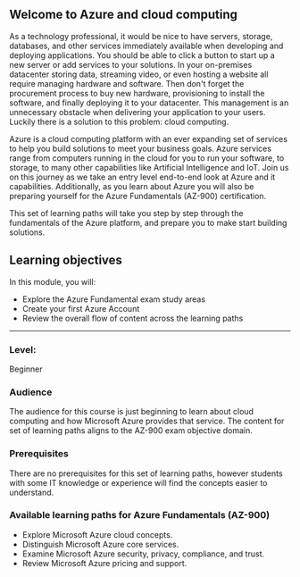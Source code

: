 ## Welcome to Azure and cloud computing

As a technology professional, it would be nice to have servers, storage, databases, and other services immediately available when developing and deploying applications.  You should be able to click a button to start up a new server or add services to your solutions.  In your on-premises datacenter storing data, streaming video, or even hosting a website all require managing hardware and software.  Then don't forget the procurement process to buy new hardware, provisioning to install the software, and finally deploying it to your datacenter. This management is an unnecessary obstacle when delivering your application to your users. Luckily there is a solution to this problem: cloud computing.

Azure is a cloud computing platform with an ever expanding set of services to help you build solutions to meet your business goals.  Azure services range from computers running in the cloud for you to run your software, to storage, to many other capabilities like Artificial Intelligence and IoT.  Join us on this journey as we take an entry level end-to-end look at Azure and it capabilities.  Additionally, as you learn about Azure you will also be preparing yourself for the Azure Fundamentals (AZ-900) certification.

This set of learning paths will take you step by step through the fundamentals of the Azure platform, and prepare you to make start building solutions.

## Learning objectives
In this module, you will:

 - Explore the Azure Fundamental exam study areas
 - Create your first Azure Account
 - Review the overall flow of content across the learning paths

---

### Level: 

Beginner

### Audience

The audience for this course is just beginning to learn about cloud computing and how Microsoft Azure provides that service. The content for set of learning paths aligns to the AZ-900 exam objective domain.  

### Prerequisites

There are no prerequisites for this set of learning paths, however students with some IT knowledge or experience will find the concepts easier to understand. 

### Available learning paths for Azure Fundamentals (AZ-900)

 - Explore Microsoft Azure cloud concepts.
 - Distinguish Microsoft Azure core services.
 - Examine Microsoft Azure security, privacy, compliance, and trust.
 - Review Microsoft Azure pricing and support.
